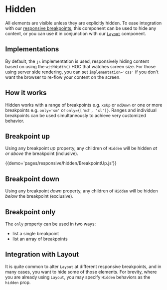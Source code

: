 # Hidden

All elements are visible unless they are explicitly hidden.  To ease integration with our [responsive breakpoints](/responsive/basics), this component can be used to hide any content, or you can use it in conjunction with our [`Layout`](/responsive/layout) component.

## Implementations
By default, the `js` implementation is used, responsively hiding content based on using the `withWidth()` HOC that watches screen size.  For those using server side rendering, you can set `implementation='css'` if you don't want the browser to re-flow your content on the screen.

## How it works

Hidden works with a range of breakpoints e.g. `xsUp` or `mdDown` or one or more breakpoints e.g. `only='sm'` or `only={['md', 'xl']}`.  Ranges and individual breakpoints can be used simultaneously to achieve very customized behavior.

## Breakpoint up

Using any breakpoint _up_ property, any children of `Hidden` will be hidden _at or above_ the breakpoint (inclusive).

{{demo='pages/responsive/hidden/BreakpointUp.js'}}

## Breakpoint down

Using any breakpoint _down_ property, any children of `Hidden` will be hidden _below_ the breakpoint (exclusive).


## Breakpoint only

The `only` property can be used in two ways:
 - list a single breakpoint
 - list an array of breakpoints

## Integration with Layout

It is quite common to alter `Layout` at different responsive breakpoints, and in many cases, you want to hide some of those elements.  For brevity, where you are already using `Layout`, you may specify `Hidden` behaviors as the `hidden` prop.
